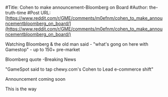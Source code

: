 #Title: Cohen to make announcement-Bloomberg on Board
#Author: the-truth-time
#Post URL: [https://www.reddit.com/r/GME/comments/m0efnm/cohen_to_make_announcementbloomberg_on_board/](https://www.reddit.com/r/GME/comments/m0efnm/cohen_to_make_announcementbloomberg_on_board/)


Watching Bloomberg & the old man said - "what's gong on here with Gamestop" - up to 150+ pre-market

Bloomberg quote -Breaking News

"GameSpot said to tap chewy.com's Cohen to Lead e-commerce shift"

Announcement coming soon

This is the way